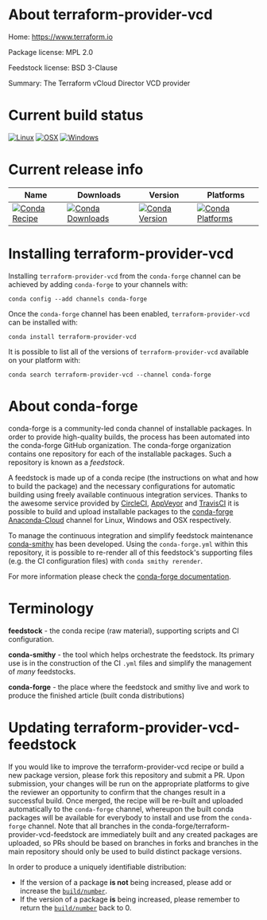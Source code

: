 About terraform-provider-vcd
============================

Home: https://www.terraform.io

Package license: MPL 2.0

Feedstock license: BSD 3-Clause

Summary: The Terraform vCloud Director VCD provider



Current build status
====================

[![Linux](https://img.shields.io/circleci/project/github/conda-forge/terraform-provider-vcd-feedstock/master.svg?label=Linux)](https://circleci.com/gh/conda-forge/terraform-provider-vcd-feedstock)
[![OSX](https://img.shields.io/travis/conda-forge/terraform-provider-vcd-feedstock/master.svg?label=macOS)](https://travis-ci.org/conda-forge/terraform-provider-vcd-feedstock)
[![Windows](https://img.shields.io/appveyor/ci/conda-forge/terraform-provider-vcd-feedstock/master.svg?label=Windows)](https://ci.appveyor.com/project/conda-forge/terraform-provider-vcd-feedstock/branch/master)

Current release info
====================

| Name | Downloads | Version | Platforms |
| --- | --- | --- | --- |
| [![Conda Recipe](https://img.shields.io/badge/recipe-terraform--provider--vcd-green.svg)](https://anaconda.org/conda-forge/terraform-provider-vcd) | [![Conda Downloads](https://img.shields.io/conda/dn/conda-forge/terraform-provider-vcd.svg)](https://anaconda.org/conda-forge/terraform-provider-vcd) | [![Conda Version](https://img.shields.io/conda/vn/conda-forge/terraform-provider-vcd.svg)](https://anaconda.org/conda-forge/terraform-provider-vcd) | [![Conda Platforms](https://img.shields.io/conda/pn/conda-forge/terraform-provider-vcd.svg)](https://anaconda.org/conda-forge/terraform-provider-vcd) |

Installing terraform-provider-vcd
=================================

Installing `terraform-provider-vcd` from the `conda-forge` channel can be achieved by adding `conda-forge` to your channels with:

```
conda config --add channels conda-forge
```

Once the `conda-forge` channel has been enabled, `terraform-provider-vcd` can be installed with:

```
conda install terraform-provider-vcd
```

It is possible to list all of the versions of `terraform-provider-vcd` available on your platform with:

```
conda search terraform-provider-vcd --channel conda-forge
```


About conda-forge
=================

conda-forge is a community-led conda channel of installable packages.
In order to provide high-quality builds, the process has been automated into the
conda-forge GitHub organization. The conda-forge organization contains one repository
for each of the installable packages. Such a repository is known as a *feedstock*.

A feedstock is made up of a conda recipe (the instructions on what and how to build
the package) and the necessary configurations for automatic building using freely
available continuous integration services. Thanks to the awesome service provided by
[CircleCI](https://circleci.com/), [AppVeyor](http://www.appveyor.com/)
and [TravisCI](https://travis-ci.org/) it is possible to build and upload installable
packages to the [conda-forge](https://anaconda.org/conda-forge)
[Anaconda-Cloud](http://docs.anaconda.org/) channel for Linux, Windows and OSX respectively.

To manage the continuous integration and simplify feedstock maintenance
[conda-smithy](http://github.com/conda-forge/conda-smithy) has been developed.
Using the ``conda-forge.yml`` within this repository, it is possible to re-render all of
this feedstock's supporting files (e.g. the CI configuration files) with ``conda smithy rerender``.

For more information please check the [conda-forge documentation](https://conda-forge.org/docs/).

Terminology
===========

**feedstock** - the conda recipe (raw material), supporting scripts and CI configuration.

**conda-smithy** - the tool which helps orchestrate the feedstock.
                   Its primary use is in the construction of the CI ``.yml`` files
                   and simplify the management of *many* feedstocks.

**conda-forge** - the place where the feedstock and smithy live and work to
                  produce the finished article (built conda distributions)


Updating terraform-provider-vcd-feedstock
=========================================

If you would like to improve the terraform-provider-vcd recipe or build a new
package version, please fork this repository and submit a PR. Upon submission,
your changes will be run on the appropriate platforms to give the reviewer an
opportunity to confirm that the changes result in a successful build. Once
merged, the recipe will be re-built and uploaded automatically to the
`conda-forge` channel, whereupon the built conda packages will be available for
everybody to install and use from the `conda-forge` channel.
Note that all branches in the conda-forge/terraform-provider-vcd-feedstock are
immediately built and any created packages are uploaded, so PRs should be based
on branches in forks and branches in the main repository should only be used to
build distinct package versions.

In order to produce a uniquely identifiable distribution:
 * If the version of a package **is not** being increased, please add or increase
   the [``build/number``](http://conda.pydata.org/docs/building/meta-yaml.html#build-number-and-string).
 * If the version of a package **is** being increased, please remember to return
   the [``build/number``](http://conda.pydata.org/docs/building/meta-yaml.html#build-number-and-string)
   back to 0.